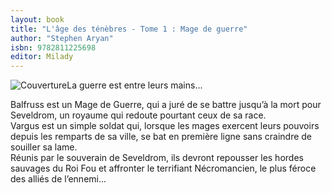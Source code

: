 ```yaml
---
layout: book
title: "L'âge des ténèbres - Tome 1 : Mage de guerre"
author: "Stephen Aryan"
isbn: 9782811225698
editor: Milady
---
```


![Couverture](/img/9782811225698.jpg)La guerre est entre leurs mains...

Balfruss est un Mage de Guerre, qui a juré de se battre jusqu’à la mort pour Seveldrom, un royaume qui redoute pourtant ceux de sa race.  
Vargus est un simple soldat qui, lorsque les mages exercent leurs pouvoirs depuis les remparts de sa ville, se bat en première ligne sans craindre de souiller sa lame.  
Réunis par le souverain de Seveldrom, ils devront repousser les hordes sauvages du Roi Fou et affronter le terrifiant Nécromancien, le plus féroce des alliés de l’ennemi...